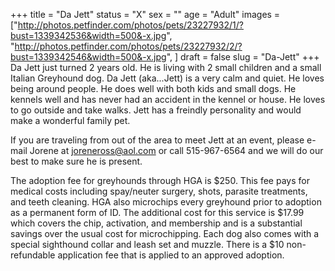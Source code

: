 +++
title = "Da Jett"
status = "X"
sex = ""
age = "Adult"
images = ["http://photos.petfinder.com/photos/pets/23227932/1/?bust=1339342536&width=500&-x.jpg",
"http://photos.petfinder.com/photos/pets/23227932/2/?bust=1339342546&width=500&-x.jpg",
]
draft = false
slug = "Da-Jett"
+++
Da Jett just turned 2 years old.  He is living with 2 small children and a small Italian Greyhound dog.  Da Jett (aka...Jett) is a very calm and quiet.  He loves being around people.  He does well with both kids and small dogs.  He kennels well and has never had an accident in the kennel or house.  He loves to go outside and take walks. Jett has a freindly personality and would make a wonderful family pet.



If you are traveling from out of the area to meet Jett at an event, please e-mail Jorene at joreneross@aol.com or call 515-967-6564 and we will do our best to make sure he is present.

The adoption fee for greyhounds through HGA is $250. This fee pays for medical costs including spay/neuter surgery, shots, parasite treatments, and teeth cleaning. HGA also microchips every greyhound prior to adoption as a permanent form of ID. The additional cost for this service is $17.99 which covers the chip, activation, and membership and is a substantial savings over the usual cost for microchipping. Each dog also comes with a special sighthound collar and leash set and muzzle. There is a $10 non-refundable application fee that is applied to an approved adoption.


